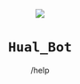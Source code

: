 <div align="center">
  <img src="https://upload.cc/i1/2023/01/03/q2ADyg.png"/>

# `Hual_Bot`

/help
</div>
